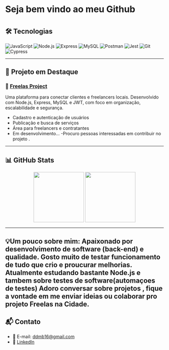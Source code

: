 

<h1 align="left">Seja bem vindo ao meu Github <h1>

## 🛠️ Tecnologias

![JavaScript](https://img.shields.io/badge/-JavaScript-05122A?style=flat&logo=javascript)
![Node.js](https://img.shields.io/badge/-Node.js-05122A?style=flat&logo=node.js)
![Express](https://img.shields.io/badge/-Express-05122A?style=flat&logo=express)
![MySQL](https://img.shields.io/badge/-MySQL-05122A?style=flat&logo=mysql)
![Postman](https://img.shields.io/badge/-Postman-05122A?style=flat&logo=postman)
![Jest](https://img.shields.io/badge/-Jest-05122A?style=flat&logo=jest)
![Git](https://img.shields.io/badge/-Git-05122A?style=flat&logo=git)
![Cypress](https://img.shields.io/badge/-Cypress-17202C?style=flat&logo=cypress&logoColor=white)

---

## 🚀 Projeto em Destaque

### 💼 [Freelas Project](https://github.com/seuusuario/freelas-project)
Uma plataforma para conectar clientes e freelancers locais. Desenvolvido com Node.js, Express, MySQL e JWT, com foco em organização, escalabilidade e segurança.

- Cadastro e autenticação de usuários
- Publicação e busca de serviços
- Área para freelancers e contratantes
- Em desenvolvimento...
-Procuro pessoas interessadas em contribuir no projeto .
---

## 📊 GitHub Stats

<div align="center">
  <img height="160em" src="https://github-readme-stats.vercel.app/api?username=drauzin&show_icons=true&theme=tokyonight&include_all_commits=true&count_private=true"/>
  <img height="160em" src="https://github-readme-stats.vercel.app/api/top-langs/?username=drauzin&layout=compact&langs_count=7&theme=tokyonight"/>
</div>

---
💡Um pouco sobre mim:
Apaixonado por desenvolvimento de software (back-end) e qualidade.
Gosto muito de testar funcionamento de tudo que crio e proucurar melhorias.
Atualmente estudando bastante Node.js e tambem sobre testes de software(automaçoes de testes)
Adoro conversar sobre projetos , fique a vontade em me enviar ideias ou colaborar pro projeto Freelas na Cidade.
---

## 📬 Contato

- 📧 E-mail: ddmb16@gmail.com  
- 💼 [LinkedIn](https://linkedin.com/in/drauziodominik)

